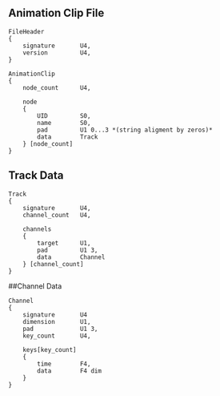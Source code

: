 ## Animation Clip File

    FileHeader
	{
        signature       U4,
        version         U4,
	}
    
    AnimationClip
    {
        node_count      U4,
        
        node
        {
            UID         S0,
            name        S0,
            pad         U1 0...3 *(string aligment by zeros)*
            data        Track
        } [node_count]
    }
    
## Track Data

    Track
    {
        signature       U4,
        channel_count   U4,
    
        channels
        {
            target      U1,
            pad         U1 3,
            data        Channel
        } [channel_count]
    }
    
##Channel Data

    Channel
    {
        signature       U4
        dimension       U1,
        pad             U1 3,
        key_count       U4,
    
        keys[key_count]
        {
            time        F4,
            data        F4 dim
        }
    }
